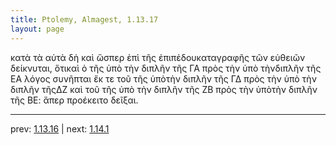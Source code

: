 ```yaml
---
title: Ptolemy, Almagest, 1.13.17
layout: page
---
```


κατὰ τὰ αὐτὰ δὴ καὶ ὥσπερ ἐπὶ τῆς ἐπιπέδουκαταγραφῆς τῶν εὐθειῶν δείκνυται, ὅτικαὶ ὁ τῆς ὑπὸ τὴν διπλῆν τῆς ΓΑ πρὸς τὴν ὑπὸ τὴνδιπλῆν τῆς ΕΑ λόγος συνῆπται ἔκ τε τοῦ τῆς ὑπὸτὴν διπλῆν τῆς ΓΔ πρὸς τὴν ὑπὸ τὴν διπλῆν τῆςΔΖ καὶ τοῦ τῆς ὑπὸ τὴν διπλῆν τῆς ΖΒ πρὸς τὴν ὑπὸτὴν διπλῆν τῆς ΒΕ: ἅπερ προέκειτο δεῖξαι.

---

prev: [1.13.16](../1.13.16/) | next: [1.14.1](../1.14.1/)

